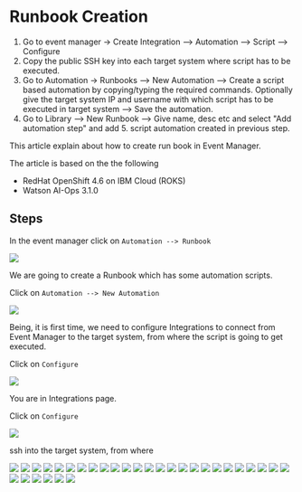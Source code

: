 # Runbook Creation

1. Go to event manager -> Create Integration --> Automation --> Script --> Configure 
2. Copy the public SSH key into each target system where script has to be executed. 
3. Go to Automation -> Runbooks --> New Automation --> Create a script based automation by copying/typing the required commands. Optionally give the target system IP and username with which script has to be executed in target system --> Save the automation.
4. Go to Library --> New Runbook --> Give name, desc etc and select "Add automation step" and add 5. script automation created in previous step.

This article explain about how to create run book in Event Manager.

The article is based on the the following

- RedHat OpenShift 4.6 on IBM Cloud (ROKS)
- Watson AI-Ops 3.1.0

## Steps

In the event manager click on `Automation --> Runbook`

<img src="images/image-11.png">

We are going to create a Runbook which has some automation scripts.

Click on `Automation --> New Automation`

<img src="images/image-12.png">

Being, it is first time, we need to configure Integrations to connect from Event Manager to the target system, from where the script is going to get executed.

Click on `Configure`

<img src="images/image-13.png">

You are in Integrations page.

Click on `Configure`

<img src="images/image-14.png">

ssh into the target system, from where 

<img src="images/image-15.png">
<img src="images/image-16.png">
<img src="images/image-17.png">
<img src="images/image-18.png">
<img src="images/image-19.png">
<img src="images/image-20.png">
<img src="images/image-21.png">
<img src="images/image-22.png">
<img src="images/image-23.png">
<img src="images/image-24.png">
<img src="images/image-25.png">
<img src="images/image-26.png">
<img src="images/image-27.png">
<img src="images/image-28.png">
<img src="images/image-29.png">
<img src="images/image-30.png">
<img src="images/image-31.png">
<img src="images/image-32.png">
<img src="images/image-33.png">
<img src="images/image-34.png">
<img src="images/image-35.png">
<img src="images/image-36.png">
<img src="images/image-37.png">
<img src="images/image-38.png">
<img src="images/image-39.png">
<img src="images/image-40.png">
<img src="images/image-41.png">
<img src="images/image-42.png">
<img src="images/image-43.png">
<img src="images/image-44.png">
<img src="images/image-45.png">

